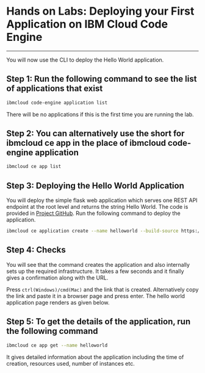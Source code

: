 # Hands on Labs: Deploying your First Application on IBM Cloud Code Engine

---

You will now use the CLI to deploy the Hello World application.

## Step 1: Run the following command to see the list of applications that exist

```sh
ibmcloud code-engine application list
```

There will be no applications if this is the first time you are running the lab.

## Step 2: You can alternatively use the short for ibmcloud ce app in the place of ibmcloud code-engine application

```sh
ibmcloud ce app list
```

## Step 3: Deploying the Hello World Application

You will deploy the simple flask web application which serves one REST API endpoint at the root level and returns the string Hello World. The code is provided in [Project GitHub](https://github.com/ibm-developer-skills-network/danum-pythonflaskserver). Run the following command to deploy the application.

```sh
ibmcloud ce application create --name helloworld --build-source https://github.com/ibm-developer-skills-network/danum-pythonflaskserver --image us.icr.io/${SN_ICR_NAMESPACE}/helloworld --registry-secret icr-secret --port 5000
```

## Step 4: Checks

You will see that the command creates the application and also internally sets up the required infrastructure. It takes a few seconds and it finally gives a confirmation along with the URL.

Press `ctrl(Windows)/cmd(Mac)` and the link that is created. Alternatively copy the link and paste it in a browser page and press enter. The hello world application page renders as given below.

## Step 5: To get the details of the application, run the following command

```sh
ibmcloud ce app get --name helloworld
```

It gives detailed information about the application including the time of creation, resources used, number of instances etc.
